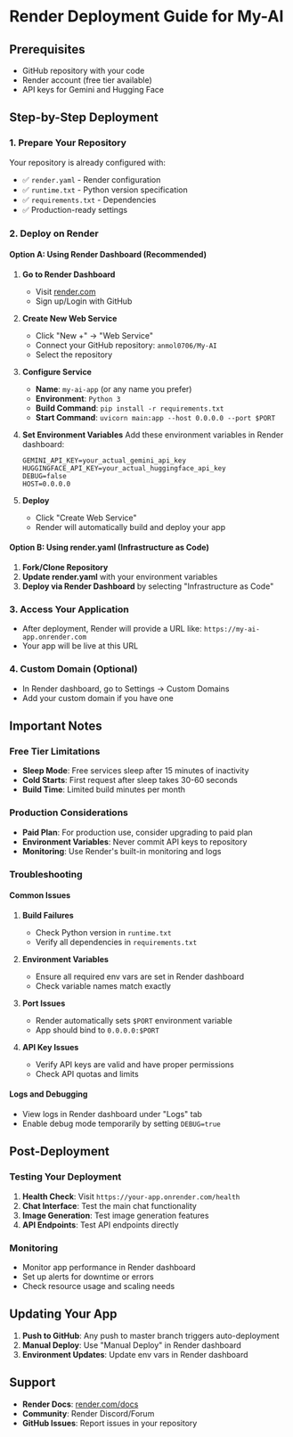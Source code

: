 # Render Deployment Guide for My-AI

## Prerequisites
- GitHub repository with your code
- Render account (free tier available)
- API keys for Gemini and Hugging Face

## Step-by-Step Deployment

### 1. Prepare Your Repository
Your repository is already configured with:
- ✅ `render.yaml` - Render configuration
- ✅ `runtime.txt` - Python version specification
- ✅ `requirements.txt` - Dependencies
- ✅ Production-ready settings

### 2. Deploy on Render

#### Option A: Using Render Dashboard (Recommended)
1. **Go to Render Dashboard**
   - Visit [render.com](https://render.com)
   - Sign up/Login with GitHub

2. **Create New Web Service**
   - Click "New +" → "Web Service"
   - Connect your GitHub repository: `anmol0706/My-AI`
   - Select the repository

3. **Configure Service**
   - **Name**: `my-ai-app` (or any name you prefer)
   - **Environment**: `Python 3`
   - **Build Command**: `pip install -r requirements.txt`
   - **Start Command**: `uvicorn main:app --host 0.0.0.0 --port $PORT`

4. **Set Environment Variables**
   Add these environment variables in Render dashboard:
   ```
   GEMINI_API_KEY=your_actual_gemini_api_key
   HUGGINGFACE_API_KEY=your_actual_huggingface_api_key
   DEBUG=false
   HOST=0.0.0.0
   ```

5. **Deploy**
   - Click "Create Web Service"
   - Render will automatically build and deploy your app

#### Option B: Using render.yaml (Infrastructure as Code)
1. **Fork/Clone Repository**
2. **Update render.yaml** with your environment variables
3. **Deploy via Render Dashboard** by selecting "Infrastructure as Code"

### 3. Access Your Application
- After deployment, Render will provide a URL like:
  `https://my-ai-app.onrender.com`
- Your app will be live at this URL

### 4. Custom Domain (Optional)
- In Render dashboard, go to Settings → Custom Domains
- Add your custom domain if you have one

## Important Notes

### Free Tier Limitations
- **Sleep Mode**: Free services sleep after 15 minutes of inactivity
- **Cold Starts**: First request after sleep takes 30-60 seconds
- **Build Time**: Limited build minutes per month

### Production Considerations
- **Paid Plan**: For production use, consider upgrading to paid plan
- **Environment Variables**: Never commit API keys to repository
- **Monitoring**: Use Render's built-in monitoring and logs

### Troubleshooting

#### Common Issues
1. **Build Failures**
   - Check Python version in `runtime.txt`
   - Verify all dependencies in `requirements.txt`

2. **Environment Variables**
   - Ensure all required env vars are set in Render dashboard
   - Check variable names match exactly

3. **Port Issues**
   - Render automatically sets `$PORT` environment variable
   - App should bind to `0.0.0.0:$PORT`

4. **API Key Issues**
   - Verify API keys are valid and have proper permissions
   - Check API quotas and limits

#### Logs and Debugging
- View logs in Render dashboard under "Logs" tab
- Enable debug mode temporarily by setting `DEBUG=true`

## Post-Deployment

### Testing Your Deployment
1. **Health Check**: Visit `https://your-app.onrender.com/health`
2. **Chat Interface**: Test the main chat functionality
3. **Image Generation**: Test image generation features
4. **API Endpoints**: Test API endpoints directly

### Monitoring
- Monitor app performance in Render dashboard
- Set up alerts for downtime or errors
- Check resource usage and scaling needs

## Updating Your App
1. **Push to GitHub**: Any push to master branch triggers auto-deployment
2. **Manual Deploy**: Use "Manual Deploy" in Render dashboard
3. **Environment Updates**: Update env vars in Render dashboard

## Support
- **Render Docs**: [render.com/docs](https://render.com/docs)
- **Community**: Render Discord/Forum
- **GitHub Issues**: Report issues in your repository
